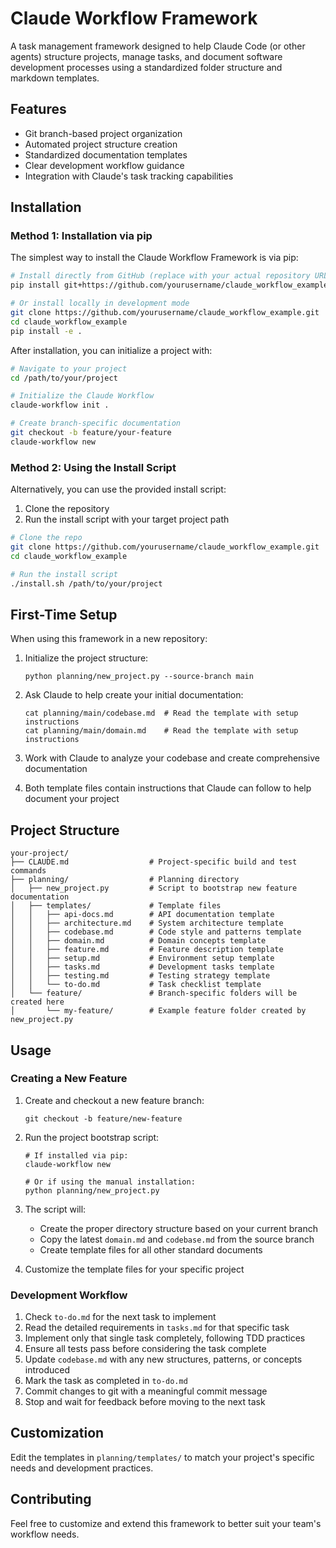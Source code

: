 # Claude Workflow Framework

A task management framework designed to help Claude Code (or other agents) structure projects, manage tasks, and document software development processes using a standardized folder structure and markdown templates.

## Features

- Git branch-based project organization
- Automated project structure creation
- Standardized documentation templates
- Clear development workflow guidance
- Integration with Claude's task tracking capabilities

## Installation

### Method 1: Installation via pip

The simplest way to install the Claude Workflow Framework is via pip:

```bash
# Install directly from GitHub (replace with your actual repository URL)
pip install git+https://github.com/yourusername/claude_workflow_example.git

# Or install locally in development mode
git clone https://github.com/yourusername/claude_workflow_example.git
cd claude_workflow_example
pip install -e .
```

After installation, you can initialize a project with:

```bash
# Navigate to your project
cd /path/to/your/project

# Initialize the Claude Workflow
claude-workflow init .

# Create branch-specific documentation
git checkout -b feature/your-feature
claude-workflow new
```

### Method 2: Using the Install Script

Alternatively, you can use the provided install script:

1. Clone the repository
2. Run the install script with your target project path

```bash
# Clone the repo
git clone https://github.com/yourusername/claude_workflow_example.git
cd claude_workflow_example

# Run the install script
./install.sh /path/to/your/project
```

## First-Time Setup

When using this framework in a new repository:

1. Initialize the project structure:
   ```
   python planning/new_project.py --source-branch main
   ```

2. Ask Claude to help create your initial documentation:
   ```
   cat planning/main/codebase.md  # Read the template with setup instructions
   cat planning/main/domain.md    # Read the template with setup instructions
   ```

3. Work with Claude to analyze your codebase and create comprehensive documentation
4. Both template files contain instructions that Claude can follow to help document your project

## Project Structure

```
your-project/
├── CLAUDE.md                  # Project-specific build and test commands
├── planning/                  # Planning directory
│   ├── new_project.py         # Script to bootstrap new feature documentation
│   ├── templates/             # Template files
│   │   ├── api-docs.md        # API documentation template
│   │   ├── architecture.md    # System architecture template
│   │   ├── codebase.md        # Code style and patterns template
│   │   ├── domain.md          # Domain concepts template
│   │   ├── feature.md         # Feature description template
│   │   ├── setup.md           # Environment setup template
│   │   ├── tasks.md           # Development tasks template
│   │   ├── testing.md         # Testing strategy template
│   │   └── to-do.md           # Task checklist template
│   └── feature/               # Branch-specific folders will be created here
│       └── my-feature/        # Example feature folder created by new_project.py
```

## Usage

### Creating a New Feature

1. Create and checkout a new feature branch:
   ```
   git checkout -b feature/new-feature
   ```

2. Run the project bootstrap script:
   ```
   # If installed via pip:
   claude-workflow new
   
   # Or if using the manual installation:
   python planning/new_project.py
   ```

3. The script will:
   - Create the proper directory structure based on your current branch
   - Copy the latest `domain.md` and `codebase.md` from the source branch
   - Create template files for all other standard documents

4. Customize the template files for your specific project

### Development Workflow

1. Check `to-do.md` for the next task to implement
2. Read the detailed requirements in `tasks.md` for that specific task
3. Implement only that single task completely, following TDD practices
4. Ensure all tests pass before considering the task complete
5. Update `codebase.md` with any new structures, patterns, or concepts introduced
6. Mark the task as completed in `to-do.md`
7. Commit changes to git with a meaningful commit message
8. Stop and wait for feedback before moving to the next task

## Customization

Edit the templates in `planning/templates/` to match your project's specific needs and development practices.

## Contributing

Feel free to customize and extend this framework to better suit your team's workflow needs.